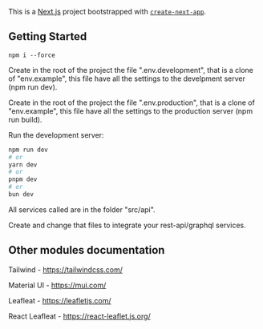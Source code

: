 This is a [Next.js](https://nextjs.org) project bootstrapped with [`create-next-app`](https://nextjs.org/docs/app/api-reference/cli/create-next-app).

## Getting Started

```
npm i --force
```

Create in the root of the project the file ".env.development", that is a clone of "env.example", this file have all the settings to the develpment server (npm run dev).

Create in the root of the project the file ".env.production", that is a clone of "env.example", this file have all the settings to the production server (npm run build).

Run the development server:

```bash
npm run dev
# or
yarn dev
# or
pnpm dev
# or
bun dev
```

All services called are in the folder "src/api".

Create and change that files to integrate your rest-api/graphql services.

## Other modules documentation

Tailwind - https://tailwindcss.com/

Material UI - https://mui.com/

Leafleat - https://leafletjs.com/

React Leafleat - https://react-leaflet.js.org/

